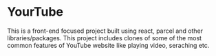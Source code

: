 # YourTube
This  is a front-end focused project built using react, parcel and other libraries/packages. This project includes clones of some of the most common features of YouTube website like playing video, seraching etc. 
